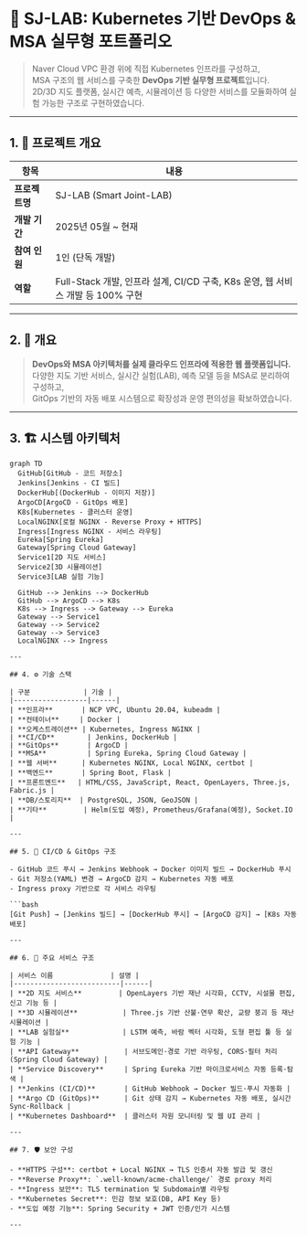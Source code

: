 # 🧪 SJ-LAB: Kubernetes 기반 DevOps & MSA 실무형 포트폴리오

> Naver Cloud VPC 환경 위에 직접 Kubernetes 인프라를 구성하고,  
> MSA 구조의 웹 서비스를 구축한 **DevOps 기반 실무형 프로젝트**입니다.  
> 2D/3D 지도 플랫폼, 실시간 예측, 시뮬레이션 등 다양한 서비스를 모듈화하여 실험 가능한 구조로 구현하였습니다.

---

## 1. 📌 프로젝트 개요

| 항목 | 내용 |
|------|------|
| **프로젝트명** | SJ-LAB (Smart Joint-LAB) |
| **개발 기간** | 2025년 05월 ~ 현재 |
| **참여 인원** | 1인 (단독 개발) |
| **역할** | Full-Stack 개발, 인프라 설계, CI/CD 구축, K8s 운영, 웹 서비스 개발 등 100% 구현 |

---

## 2. 🧩 개요

> **DevOps와 MSA 아키텍처를 실제 클라우드 인프라에 적용한 웹 플랫폼입니다.**  
> 다양한 지도 기반 서비스, 실시간 실험(LAB), 예측 모델 등을 MSA로 분리하여 구성하고,  
> GitOps 기반의 자동 배포 시스템으로 확장성과 운영 편의성을 확보하였습니다.

---

## 3. 🏗️ 시스템 아키텍처

```mermaid
graph TD
  GitHub[GitHub - 코드 저장소]
  Jenkins[Jenkins - CI 빌드]
  DockerHub[(DockerHub - 이미지 저장)]
  ArgoCD[ArgoCD - GitOps 배포]
  K8s[Kubernetes - 클러스터 운영]
  LocalNGINX[로컬 NGINX - Reverse Proxy + HTTPS]
  Ingress[Ingress NGINX - 서비스 라우팅]
  Eureka[Spring Eureka]
  Gateway[Spring Cloud Gateway]
  Service1[2D 지도 서비스]
  Service2[3D 시뮬레이션]
  Service3[LAB 실험 기능]

  GitHub --> Jenkins --> DockerHub
  GitHub --> ArgoCD --> K8s
  K8s --> Ingress --> Gateway --> Eureka
  Gateway --> Service1
  Gateway --> Service2
  Gateway --> Service3
  LocalNGINX --> Ingress

---

## 4. ⚙️ 기술 스택

| 구분             | 기술 |
|------------------|------|
| **인프라**       | NCP VPC, Ubuntu 20.04, kubeadm |
| **컨테이너**     | Docker |
| **오케스트레이션** | Kubernetes, Ingress NGINX |
| **CI/CD**        | Jenkins, DockerHub |
| **GitOps**       | ArgoCD |
| **MSA**          | Spring Eureka, Spring Cloud Gateway |
| **웹 서버**      | Kubernetes NGINX, Local NGINX, certbot |
| **백엔드**       | Spring Boot, Flask |
| **프론트엔드**   | HTML/CSS, JavaScript, React, OpenLayers, Three.js, Fabric.js |
| **DB/스토리지**  | PostgreSQL, JSON, GeoJSON |
| **기타**         | Helm(도입 예정), Prometheus/Grafana(예정), Socket.IO |

---

## 5. 🔄 CI/CD & GitOps 구조

- GitHub 코드 푸시 → Jenkins Webhook → Docker 이미지 빌드 → DockerHub 푸시  
- Git 저장소(YAML) 변경 → ArgoCD 감지 → Kubernetes 자동 배포  
- Ingress proxy 기반으로 각 서비스 라우팅

```bash
[Git Push] → [Jenkins 빌드] → [DockerHub 푸시] → [ArgoCD 감지] → [K8s 자동 배포]

---

## 6. 📡 주요 서비스 구조

| 서비스 이름              | 설명 |
|--------------------------|------|
| **2D 지도 서비스**         | OpenLayers 기반 재난 시각화, CCTV, 시설물 편집, 신고 기능 등 |
| **3D 시뮬레이션**           | Three.js 기반 산불·연무 확산, 교량 붕괴 등 재난 시뮬레이션 |
| **LAB 실험실**             | LSTM 예측, 바람 벡터 시각화, 도형 편집 툴 등 실험 기능 |
| **API Gateway**           | 서브도메인·경로 기반 라우팅, CORS·필터 처리 (Spring Cloud Gateway) |
| **Service Discovery**     | Spring Eureka 기반 마이크로서비스 자동 등록·탐색 |
| **Jenkins (CI/CD)**       | GitHub Webhook → Docker 빌드·푸시 자동화 |
| **Argo CD (GitOps)**      | Git 상태 감지 → Kubernetes 자동 배포, 실시간 Sync·Rollback |
| **Kubernetes Dashboard**  | 클러스터 자원 모니터링 및 웹 UI 관리 |

---

## 7. 🛡️ 보안 구성

- **HTTPS 구성**: certbot + Local NGINX → TLS 인증서 자동 발급 및 갱신
- **Reverse Proxy**: `.well-known/acme-challenge/` 경로 proxy 처리
- **Ingress 보안**: TLS termination 및 Subdomain별 라우팅
- **Kubernetes Secret**: 민감 정보 보호(DB, API Key 등)
- **도입 예정 기능**: Spring Security + JWT 인증/인가 시스템

---
